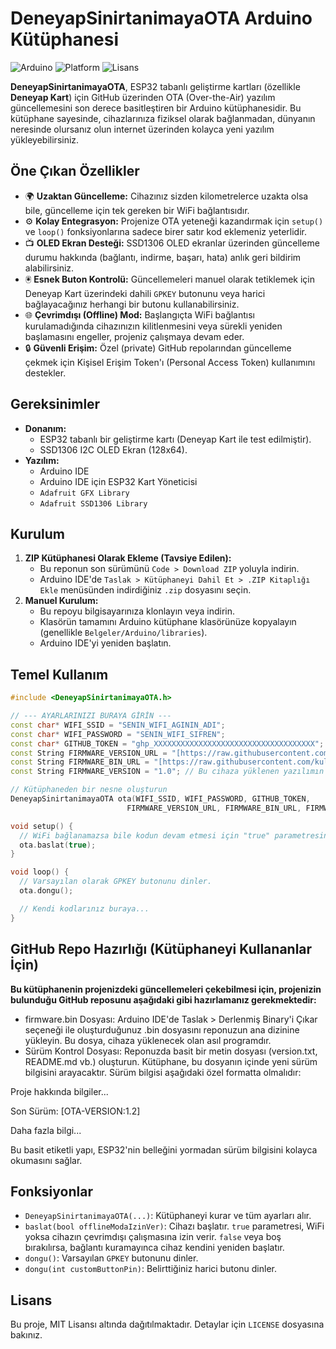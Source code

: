 # DeneyapSinirtanimayaOTA Arduino Kütüphanesi

![Arduino](https://img.shields.io/badge/Arduino-Uyumlu-00979D?style=for-the-badge&logo=arduino)
![Platform](https://img.shields.io/badge/Platform-ESP32-E7352C?style=for-the-badge&logo=espressif)
![Lisans](https://img.shields.io/badge/Lisans-MIT-yellow.svg?style=for-the-badge)

**DeneyapSinirtanimayaOTA**, ESP32 tabanlı geliştirme kartları (özellikle **Deneyap Kart**) için GitHub üzerinden OTA (Over-the-Air) yazılım güncellemesini son derece basitleştiren bir Arduino kütüphanesidir. Bu kütüphane sayesinde, cihazlarınıza fiziksel olarak bağlanmadan, dünyanın neresinde olursanız olun internet üzerinden kolayca yeni yazılım yükleyebilirsiniz.

## Öne Çıkan Özellikler

-   🌍 **Uzaktan Güncelleme:** Cihazınız sizden kilometrelerce uzakta olsa bile, güncelleme için tek gereken bir WiFi bağlantısıdır.
-   ⚙️ **Kolay Entegrasyon:** Projenize OTA yeteneği kazandırmak için `setup()` ve `loop()` fonksiyonlarına sadece birer satır kod eklemeniz yeterlidir.
-   📺 **OLED Ekran Desteği:** SSD1306 OLED ekranlar üzerinden güncelleme durumu hakkında (bağlantı, indirme, başarı, hata) anlık geri bildirim alabilirsiniz.
-   🖲️ **Esnek Buton Kontrolü:** Güncellemeleri manuel olarak tetiklemek için Deneyap Kart üzerindeki dahili `GPKEY` butonunu veya harici bağlayacağınız herhangi bir butonu kullanabilirsiniz.
-   🌐 **Çevrimdışı (Offline) Mod:** Başlangıçta WiFi bağlantısı kurulamadığında cihazınızın kilitlenmesini veya sürekli yeniden başlamasını engeller, projeniz çalışmaya devam eder.
-   🔒 **Güvenli Erişim:** Özel (private) GitHub repolarından güncelleme çekmek için Kişisel Erişim Token'ı (Personal Access Token) kullanımını destekler.

## Gereksinimler

-   **Donanım:**
    -   ESP32 tabanlı bir geliştirme kartı (Deneyap Kart ile test edilmiştir).
    -   SSD1306 I2C OLED Ekran (128x64).
-   **Yazılım:**
    -   Arduino IDE
    -   Arduino IDE için ESP32 Kart Yöneticisi
    -   `Adafruit GFX Library`
    -   `Adafruit SSD1306 Library`

## Kurulum

1.  **ZIP Kütüphanesi Olarak Ekleme (Tavsiye Edilen):**
    -   Bu reponun son sürümünü `Code > Download ZIP` yoluyla indirin.
    -   Arduino IDE'de `Taslak > Kütüphaneyi Dahil Et > .ZIP Kitaplığı Ekle` menüsünden indirdiğiniz `.zip` dosyasını seçin.
2.  **Manuel Kurulum:**
    -   Bu repoyu bilgisayarınıza klonlayın veya indirin.
    -   Klasörün tamamını Arduino kütüphane klasörünüze kopyalayın (genellikle `Belgeler/Arduino/libraries`).
    -   Arduino IDE'yi yeniden başlatın.

## Temel Kullanım

```cpp
#include <DeneyapSinirtanimayaOTA.h>

// --- AYARLARINIZI BURAYA GİRİN ---
const char* WIFI_SSID = "SENIN_WIFI_AGININ_ADI";
const char* WIFI_PASSWORD = "SENIN_WIFI_SIFREN";
const char* GITHUB_TOKEN = "ghp_XXXXXXXXXXXXXXXXXXXXXXXXXXXXXXXXXXXX"; 
const String FIRMWARE_VERSION_URL = "[https://raw.githubusercontent.com/kullanici/repo/main/version.txt](https://raw.githubusercontent.com/kullanici/repo/main/version.txt)";
const String FIRMWARE_BIN_URL = "[https://raw.githubusercontent.com/kullanici/repo/main/firmware.bin](https://raw.githubusercontent.com/kullanici/repo/main/firmware.bin)";
const String FIRMWARE_VERSION = "1.0"; // Bu cihaza yüklenen yazılımın mevcut versiyonu

// Kütüphaneden bir nesne oluşturun
DeneyapSinirtanimayaOTA ota(WIFI_SSID, WIFI_PASSWORD, GITHUB_TOKEN, 
                          FIRMWARE_VERSION_URL, FIRMWARE_BIN_URL, FIRMWARE_VERSION);

void setup() {
  // WiFi bağlanamazsa bile kodun devam etmesi için "true" parametresini verin.
  ota.baslat(true); 
}

void loop() {
  // Varsayılan olarak GPKEY butonunu dinler.
  ota.dongu();

  // Kendi kodlarınız buraya...
}
```
## GitHub Repo Hazırlığı (Kütüphaneyi Kullananlar İçin)
**Bu kütüphanenin projenizdeki güncellemeleri çekebilmesi için, projenizin bulunduğu GitHub reposunu aşağıdaki gibi hazırlamanız gerekmektedir:**
-   firmware.bin Dosyası: Arduino IDE'de Taslak > Derlenmiş Binary'i Çıkar seçeneği ile oluşturduğunuz .bin dosyasını reponuzun ana dizinine yükleyin. Bu dosya, cihaza yüklenecek olan asıl programdır.
-   Sürüm Kontrol Dosyası: Reponuzda basit bir metin dosyası (version.txt, README.md vb.) oluşturun. Kütüphane, bu dosyanın içinde yeni sürüm bilgisini arayacaktır. Sürüm bilgisi aşağıdaki özel formatta olmalıdır:


Proje hakkında bilgiler...

Son Sürüm: [OTA-VERSION:1.2]

Daha fazla bilgi...

Bu basit etiketli yapı, ESP32'nin belleğini yormadan sürüm bilgisini kolayca okumasını sağlar.

## Fonksiyonlar
-   `DeneyapSinirtanimayaOTA(...)`: Kütüphaneyi kurar ve tüm ayarları alır.
-   `baslat(bool offlineModaIzinVer)`: Cihazı başlatır. `true` parametresi, WiFi yoksa cihazın çevrimdışı çalışmasına izin verir. `false` veya boş bırakılırsa, bağlantı kuramayınca cihaz kendini yeniden başlatır.
-   `dongu()`: Varsayılan `GPKEY` butonunu dinler.
-   `dongu(int customButtonPin)`: Belirttiğiniz harici butonu dinler.

## Lisans
Bu proje, MIT Lisansı altında dağıtılmaktadır. Detaylar için `LICENSE` dosyasına bakınız.
